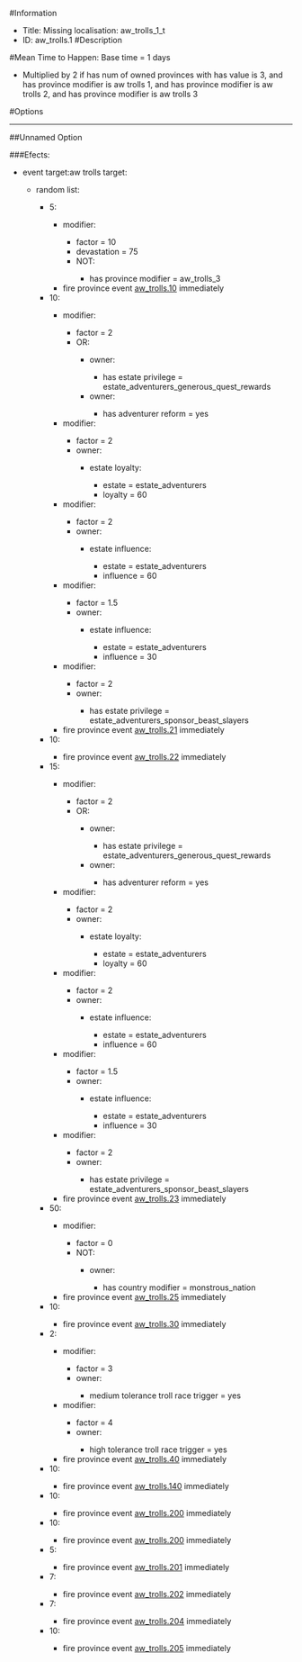 #Information
 - Title: Missing localisation: aw_trolls_1_t
 - ID: aw_trolls.1
#Description

#Mean Time to Happen:
Base time = 1 days
 - Multiplied by 2 if has num of owned provinces with has value is 3, and has province modifier is aw trolls 1, and has province modifier is aw trolls 2, and has province modifier is aw trolls 3

#Options

___
##Unnamed Option

###Efects:<ul><li>event target:aw trolls target:</li><ul><li>random list:</li><ul><li>5:</li><ul><li>modifier:</li><ul><li>factor = 10</li><li>devastation = 75</li><li>NOT:</li><ul><li>has province modifier = aw_trolls_3</li></ul></ul><li>fire province event [aw_trolls.10](aw_trolls.10_slug) immediately </li></ul><li>10:</li><ul><li>modifier:</li><ul><li>factor = 2</li><li>OR:</li><ul><li>owner:</li><ul><li>has estate privilege = estate_adventurers_generous_quest_rewards</li></ul><li>owner:</li><ul><li>has adventurer reform = yes</li></ul></ul></ul><li>modifier:</li><ul><li>factor = 2</li><li>owner:</li><ul><li>estate loyalty:</li><ul><li>estate = estate_adventurers</li><li>loyalty = 60</li></ul></ul></ul><li>modifier:</li><ul><li>factor = 2</li><li>owner:</li><ul><li>estate influence:</li><ul><li>estate = estate_adventurers</li><li>influence = 60</li></ul></ul></ul><li>modifier:</li><ul><li>factor = 1.5</li><li>owner:</li><ul><li>estate influence:</li><ul><li>estate = estate_adventurers</li><li>influence = 30</li></ul></ul></ul><li>modifier:</li><ul><li>factor = 2</li><li>owner:</li><ul><li>has estate privilege = estate_adventurers_sponsor_beast_slayers</li></ul></ul><li>fire province event [aw_trolls.21](aw_trolls.21_slug) immediately </li></ul><li>10:</li><ul><li>fire province event [aw_trolls.22](aw_trolls.22_slug) immediately </li></ul><li>15:</li><ul><li>modifier:</li><ul><li>factor = 2</li><li>OR:</li><ul><li>owner:</li><ul><li>has estate privilege = estate_adventurers_generous_quest_rewards</li></ul><li>owner:</li><ul><li>has adventurer reform = yes</li></ul></ul></ul><li>modifier:</li><ul><li>factor = 2</li><li>owner:</li><ul><li>estate loyalty:</li><ul><li>estate = estate_adventurers</li><li>loyalty = 60</li></ul></ul></ul><li>modifier:</li><ul><li>factor = 2</li><li>owner:</li><ul><li>estate influence:</li><ul><li>estate = estate_adventurers</li><li>influence = 60</li></ul></ul></ul><li>modifier:</li><ul><li>factor = 1.5</li><li>owner:</li><ul><li>estate influence:</li><ul><li>estate = estate_adventurers</li><li>influence = 30</li></ul></ul></ul><li>modifier:</li><ul><li>factor = 2</li><li>owner:</li><ul><li>has estate privilege = estate_adventurers_sponsor_beast_slayers</li></ul></ul><li>fire province event [aw_trolls.23](aw_trolls.23_slug) immediately </li></ul><li>50:</li><ul><li>modifier:</li><ul><li>factor = 0</li><li>NOT:</li><ul><li>owner:</li><ul><li>has country modifier = monstrous_nation</li></ul></ul></ul><li>fire province event [aw_trolls.25](aw_trolls.25_slug) immediately </li></ul><li>10:</li><ul><li>fire province event [aw_trolls.30](aw_trolls.30_slug) immediately </li></ul><li>2:</li><ul><li>modifier:</li><ul><li>factor = 3</li><li>owner:</li><ul><li>medium tolerance troll race trigger = yes</li></ul></ul><li>modifier:</li><ul><li>factor = 4</li><li>owner:</li><ul><li>high tolerance troll race trigger = yes</li></ul></ul><li>fire province event [aw_trolls.40](aw_trolls.40_slug) immediately </li></ul><li>10:</li><ul><li>fire province event [aw_trolls.140](aw_trolls.140_slug) immediately </li></ul><li>10:</li><ul><li>fire province event [aw_trolls.200](aw_trolls.200_slug) immediately </li></ul><li>10:</li><ul><li>fire province event [aw_trolls.200](aw_trolls.200_slug) immediately </li></ul><li>5:</li><ul><li>fire province event [aw_trolls.201](aw_trolls.201_slug) immediately </li></ul><li>7:</li><ul><li>fire province event [aw_trolls.202](aw_trolls.202_slug) immediately </li></ul><li>7:</li><ul><li>fire province event [aw_trolls.204](aw_trolls.204_slug) immediately </li></ul><li>10:</li><ul><li>fire province event [aw_trolls.205](aw_trolls.205_slug) immediately </li></ul></ul></ul></ul>
